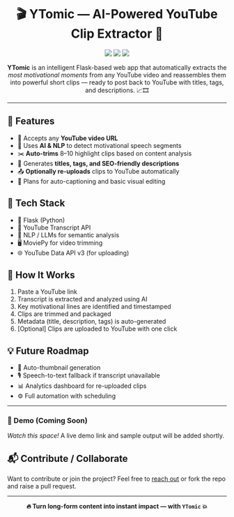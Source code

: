 <h1 align="center">🎬 YTomic — AI-Powered YouTube Clip Extractor 🚀</h1>

<p align="center">
  <img src="https://img.shields.io/badge/Made_with-Flask-blue?style=flat-square" />
  <img src="https://img.shields.io/badge/Powered_by-OpenAI-red?style=flat-square" />
  <img src="https://img.shields.io/badge/Version-1.0.0-green?style=flat-square" />
</p>

<p align="center">
  <b>YTomic</b> is an intelligent Flask-based web app that automatically extracts the <i>most motivational moments</i> from any YouTube video and reassembles them into powerful short clips — ready to post back to YouTube with titles, tags, and descriptions. 📈🎞️
</p>

<hr/>

<h2>🚀 Features</h2>
<ul>
  <li>🔗 Accepts any <b>YouTube video URL</b></li>
  <li>🧠 Uses <b>AI & NLP</b> to detect motivational speech segments</li>
  <li>✂️ <b>Auto-trims</b> 8–10 highlight clips based on content analysis</li>
  <li>📝 Generates <b>titles, tags, and SEO-friendly descriptions</b></li>
  <li>📤 <b>Optionally re-uploads</b> clips to YouTube automatically</li>
  <li>🎨 Plans for auto-captioning and basic visual editing</li>
</ul>

<h2>🔧 Tech Stack</h2>
<ul>
  <li>🐍 Flask (Python)</li>
  <li>🎥 YouTube Transcript API</li>
  <li>🧠 NLP / LLMs for semantic analysis</li>
  <li>🖥 MoviePy for video trimming</li>
  <li>🌐 YouTube Data API v3 (for uploading)</li>
</ul>

<h2>📂 How It Works</h2>
<ol>
  <li>Paste a YouTube link</li>
  <li>Transcript is extracted and analyzed using AI</li>
  <li>Key motivational lines are identified and timestamped</li>
  <li>Clips are trimmed and packaged</li>
  <li>Metadata (title, description, tags) is auto-generated</li>
  <li>[Optional] Clips are uploaded to YouTube with one click</li>
</ol>

<h2>💡 Future Roadmap</h2>
<ul>
  <li>🎨 Auto-thumbnail generation</li>
  <li>🎙️ Speech-to-text fallback if transcript unavailable</li>
  <li>📊 Analytics dashboard for re-uploaded clips</li>
  <li>⚙️ Full automation with scheduling</li>
</ul>

<hr/>

<h3>🧪 Demo (Coming Soon)</h3>
<p><i>Watch this space!</i> A live demo link and sample output will be added shortly.</p>

<h2>📬 Contribute / Collaborate</h2>
<p>Want to contribute or join the project? Feel free to <a href="gouravyadav200220@gmail.com">reach out</a> or fork the repo and raise a pull request.</p>

<hr/>

<p align="center">
  <b>🔥 Turn long-form content into instant impact — with <code>YTomic</code> 💥</b>
</p>
